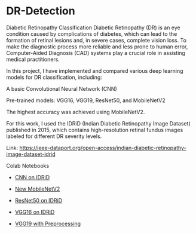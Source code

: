 # DR-Detection

Diabetic Retinopathy Classification
Diabetic Retinopathy (DR) is an eye condition caused by complications of diabetes, which can lead to the formation of retinal lesions and, in severe cases, complete vision loss. To make the diagnostic process more reliable and less prone to human error, Computer-Aided Diagnosis (CAD) systems play a crucial role in assisting medical practitioners.

In this project, I have implemented and compared various deep learning models for DR classification, including:

A basic Convolutional Neural Network (CNN)

Pre-trained models: VGG16, VGG19, ResNet50, and MobileNetV2

The highest accuracy was achieved using MobileNetV2.

For this work, I used the IDRiD (Indian Diabetic Retinopathy Image Dataset) published in 2015, which contains high-resolution retinal fundus images labeled for different DR severity levels. 

Link: https://ieee-dataport.org/open-access/indian-diabetic-retinopathy-image-dataset-idrid 

Colab Notebooks

- [CNN on IDRiD](Colab%20Notebooks/CNNonIDRiD.ipynb)
  
- [New MobileNetV2](Colab%20Notebooks/New_MobileNetV2.ipynb)
  
- [ResNet50 on IDRiD](Colab%20Notebooks/Rsnet50_on_IDRiD.ipynb)
  
- [VGG16 on IDRiD](Colab%20Notebooks/VGG16onIDRiD.ipynb)
  
- [VGG19 with Preprocessing](Colab%20Notebooks/VGG19_with_preprocessing.ipynb)

